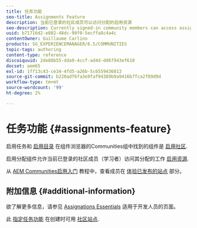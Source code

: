 ```yaml
---
title: 任务功能
seo-title: Assignments Feature
description: 当前已登录的社区成员可以访问分配的启用资源
seo-description: Currently signed-in community members can access assigned enablement resources
uuid: b71716d2-e882-48dc-90f0-5ecffa8c4a4c
contentOwner: Guillaume Carlino
products: SG_EXPERIENCEMANAGER/6.5/COMMUNITIES
topic-tags: authoring
content-type: reference
discoiquuid: 2de88b55-dda9-4ccf-ad4d-dd67943ef610
docset: aem65
exl-id: 1ff13c43-ce34-4fd5-a26b-5c6559436813
source-git-commit: b220adf6fa3e9faf94389b9a9416b7fca2f89d9d
workflow-type: tm+mt
source-wordcount: '99'
ht-degree: 2%

---
```


# 任务功能 {#assignments-feature}

启用任务和 [启用目录](/help/communities/catalog.md) 在组件浏览器的Communities组中找到的组件是 [启用社区](/help/communities/overview.md#enablement-community).

启用分配组件允许当前已登录的社区成员（学习者）访问其分配的工作 [启用资源](/help/communities/resources.md).

从 [AEM Communities启用入门](/help/communities/getting-started-enablement.md) 教程中，查看成员在 [体验已发布的站点](/help/communities/enablement-published-site.md) 部分。

## 附加信息 {#additional-information}

欲了解更多信息，请参见 [Assignations Essentials](/help/communities/essentials-assignments.md) 适用于开发人员的页面。

此 [指定任务功能](/help/communities/functions.md#assignments-function) 在创建时可用 [社区站点](/help/communities/sites-console.md).
